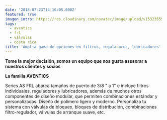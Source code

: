 ```yaml
---
date: '2018-07-23T14:10:05.000Z'
featured: true
imagen_intro: https://res.cloudinary.com/novatec/image/upload/v1532355592/aventics_noticia.jpg
tags:
  - aventics
  - frl
  - válvulas
  - costa rica
title: 'Amplia gama de opciones en filtros, reguladores, lubricadores'
---
```





**Tome la mejor decisión, somos un equipo que nos gusta asesorar a nuestros clientes y socios**

**La familia AVENTICS**

Series AS FRL abarca tamaños de puerto de 3/8 " a 1" e incluye filtros individuales, reguladores y lubricadores, además de muchos otros componentes de diseño modular, que permiten combinaciones estándar y personalizadas. Diseño de polímero ligero y moderno. Personaliza tu sistema con válvulas de bloqueo, bloques de distribución, combinaciones filtro-regulador, válvulas de arranque suave, etc.
